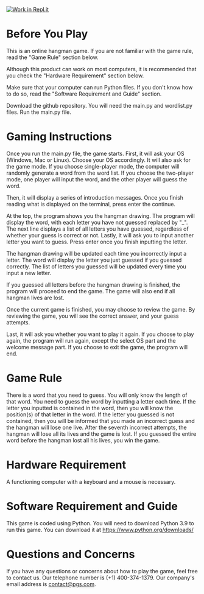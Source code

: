 [![Work in Repl.it](https://classroom.github.com/assets/work-in-replit-14baed9a392b3a25080506f3b7b6d57f295ec2978f6f33ec97e36a161684cbe9.svg)](https://classroom.github.com/online_ide?assignment_repo_id=350249&assignment_repo_type=GroupAssignmentRepo)

# Before You Play

This is an online hangman game. If you are not familiar with the game rule, read the "Game Rule" section below.

Although this product can work on most computers, it is recommended that you check the "Hardware Requirement" section below.

Make sure that your computer can run Python files. If you don't know how to do so, read the "Software Requirement and Guide" section. 

Download the github repository. You will need the main.py and wordlist.py files. Run the main.py file. 

# Gaming Instructions

Once you run the main.py file, the game starts. First, it will ask your OS (Windows, Mac or Linux). Choose your OS accordingly. It will 
also ask for the game mode. If you choose single-player mode, the computer will randomly generate a word from the word list.
If you choose the two-player mode, one player will input the word, and the other player will guess the word. 

Then, it will display a series of introduction messages. Once you finish reading
what is displayed on the terminal, press enter the continue. 

At the top, the program shows you the hangman drawing. The program will display the word, with each letter you have not 
guessed replaced by "_". The next line displays a list of all letters you have guessed, regardless of whether your guess 
is correct or not. Lastly, it will ask you to input another letter you want to guess. Press enter once you finish inputting the letter. 

The hangman drawing will be updated each time you incorrectly input a letter. The word will display the letter 
you just guessed if you guessed correctly. The list of letters you guessed will be updated every time you input a new letter. 

If you guessed all letters before the hangman drawing is finished, the program will proceed to end the game.
The game will also end if all hangman lives are lost. 

Once the current game is finished, you may choose to review the game. By reviewing the game, you will see the correct answer,
and your guess attempts. 

Last, it will ask you whether you want to play it again. If you choose to play again, the program will run again, 
except the select OS part and the welcome message part. If you choose to exit the game, the program will end. 

# Game Rule

There is a word that you need to guess. You will only know the length of that word. 
You need to guess the word by inputting a letter each time.
If the letter you inputted is contained in the word, then you will know the position(s) of that letter in the word.
If the letter you guessed is not contained, then you will be informed that you made an incorrect guess and the hangman
will lose one live. After the seventh incorrect attempts, the hangman will lose all its lives and the game is lost. If you 
guessed the entire word before the hangman lost all his lives, you win the game.

# Hardware Requirement

A functioning computer with a keyboard and a mouse is necessary. 

# Software Requirement and Guide

This game is coded using Python. You will need to download Python 3.9 to run this game. You can download it at 
https://www.python.org/downloads/

# Questions and Concerns

If you have any questions or concerns about how to play the game, feel free to contact us. Our telephone number is (+1) 400-374-1379.
Our company's email address is contact@pgs.com.
